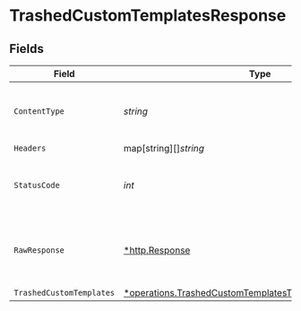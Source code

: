 # TrashedCustomTemplatesResponse


## Fields

| Field                                                                                                                               | Type                                                                                                                                | Required                                                                                                                            | Description                                                                                                                         |
| ----------------------------------------------------------------------------------------------------------------------------------- | ----------------------------------------------------------------------------------------------------------------------------------- | ----------------------------------------------------------------------------------------------------------------------------------- | ----------------------------------------------------------------------------------------------------------------------------------- |
| `ContentType`                                                                                                                       | *string*                                                                                                                            | :heavy_check_mark:                                                                                                                  | HTTP response content type for this operation                                                                                       |
| `Headers`                                                                                                                           | map[string][]*string*                                                                                                               | :heavy_minus_sign:                                                                                                                  | N/A                                                                                                                                 |
| `StatusCode`                                                                                                                        | *int*                                                                                                                               | :heavy_check_mark:                                                                                                                  | HTTP response status code for this operation                                                                                        |
| `RawResponse`                                                                                                                       | [*http.Response](https://pkg.go.dev/net/http#Response)                                                                              | :heavy_minus_sign:                                                                                                                  | Raw HTTP response; suitable for custom response parsing                                                                             |
| `TrashedCustomTemplates`                                                                                                            | [*operations.TrashedCustomTemplatesTrashedCustomTemplates](../../models/operations/trashedcustomtemplatestrashedcustomtemplates.md) | :heavy_minus_sign:                                                                                                                  | OK                                                                                                                                  |